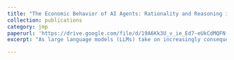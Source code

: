 ```yaml
---
title: "The Economic Behavior of AI Agents: Rationality and Reasoning in Large Language Models"
collection: publications
category: jmp
paperurl: 'https://drive.google.com/file/d/19A6Kk3U_v_ie_Ed7-eUkCdMQFN-K_XxY/view'
excerpt: "As large language models (LLMs) take on increasingly consequential roles as autonomous decision-makers, understanding their economic reasoning and fairness is essential. We present a unified behavioral framework that combines experimental economics, game-theoretic analysis, and fairness assessment to rigorously evaluate how LLMs navigate uncertainty, interact strategically, and respond to demographic context. Our study demonstrates that these models consistently display bounded rationality, exhibiting systematic patterns in risk and loss sensitivity, and distinct reasoning depths across a spectrum of strategic settings. Critically, we show that LLMs’ decision processes are shaped not only by their underlying architectures but also by contextual factors such as demographic cues, revealing nuanced fairness concerns that go beyond surface-level outputs. By bridging behavioral science with computational evaluation, our approach establishes a robust foundation for diagnosing, comparing, and ultimately aligning the economic behavior of LLMs for real-world applications where both performance and ethical considerations are paramount."

---
```



